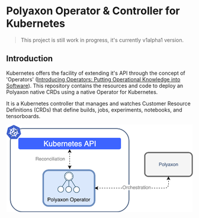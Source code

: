 # Polyaxon Operator & Controller for Kubernetes

> This project is still work in progress, it's currently v1alpha1 version.

## Introduction

Kubernetes offers the facility of extending it's API through the concept of 'Operators' ([Introducing Operators: Putting Operational Knowledge into Software](https://coreos.com/blog/introducing-operators.html)). This repository contains the resources and code to deploy an Polyaxon native CRDs using a native Operator for Kubernetes.

It is a Kubernetes controller that manages and watches Customer Resource Definitions (CRDs) that define builds, jobs, experiments, notebooks, and tensorboards.

![Polyaxon Operator Architecture](artifacts/polyaxon-operator-architecture.png)

